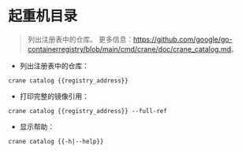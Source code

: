 # 起重机目录

> 列出注册表中的仓库。
> 更多信息：<https://github.com/google/go-containerregistry/blob/main/cmd/crane/doc/crane_catalog.md>。

- 列出注册表中的仓库：

`crane catalog {{registry_address}}`

- 打印完整的镜像引用：

`crane catalog {{registry_address}} --full-ref`

- 显示帮助：

`crane catalog {{-h|--help}}`